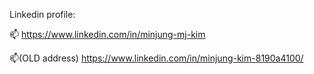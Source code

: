 Linkedin profile:

📫 https://www.linkedin.com/in/minjung-mj-kim


📫(OLD address) https://www.linkedin.com/in/minjung-kim-8190a4100/
